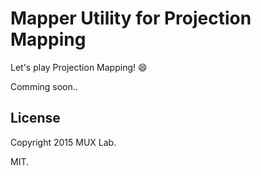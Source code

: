 # Mapper Utility for Projection Mapping

Let's play Projection Mapping! :smile:

Comming soon..

## License
Copyright 2015 MUX Lab.

MIT.

